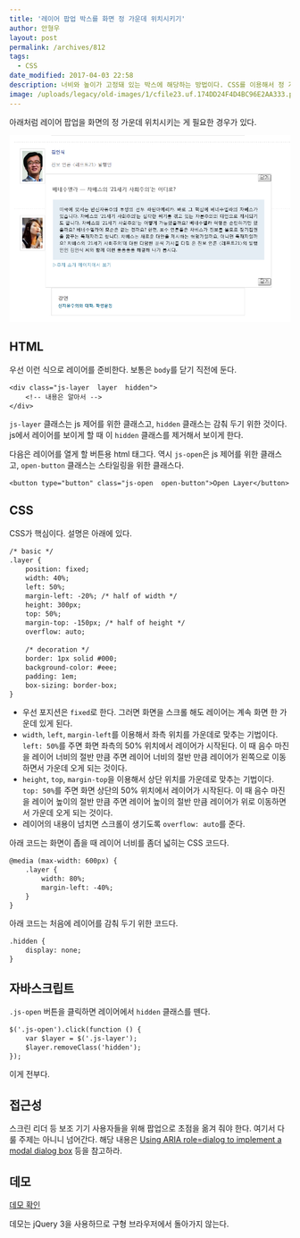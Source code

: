 ```yaml
---
title: '레이어 팝업 박스를 화면 정 가운데 위치시키기'
author: 안형우
layout: post
permalink: /archives/812
tags:
  - CSS
date_modified: 2017-04-03 22:58
description: 너비와 높이가 고정돼 있는 박스에 해당하는 방법이다. CSS를 이용해서 정 가운데로 위치시킨 뒤, js로 화면에 표시한다. 
image: /uploads/legacy/old-images/1/cfile23.uf.174DD24F4D4BC96E2AA333.png
---
```


아래처럼 레이어 팝업을 화면의 정 가운데 위치시키는 게 필요한 경우가 있다.

![](/uploads/legacy/old-images/1/cfile23.uf.174DD24F4D4BC96E2AA333.png)

## HTML

우선 이런 식으로 레이어를 준비한다. 보통은 `body`를 닫기 직전에 둔다. 

    <div class="js-layer  layer  hidden">
        <!-- 내용은 알아서 -->
    </div>

`js-layer` 클래스는 js 제어를 위한 클래스고, `hidden` 클래스는 감춰 두기 위한 것이다. js에서 레이어를 보이게 할 때 이 `hidden` 클래스를 제거해서 보이게 한다.  

다음은 레이어를 열게 할 버튼용 html 태그다. 역시 `js-open`은 js 제어를 위한 클래스고, `open-button` 클래스는 스타일링을 위한 클래스다. 

    <button type="button" class="js-open  open-button">Open Layer</button>

## CSS

CSS가 핵심이다. 설명은 아래에 있다.

    /* basic */
    .layer {
        position: fixed;
        width: 40%;
        left: 50%;
        margin-left: -20%; /* half of width */
        height: 300px;
        top: 50%;
        margin-top: -150px; /* half of height */
        overflow: auto;

        /* decoration */
        border: 1px solid #000;
        background-color: #eee;
        padding: 1em;
        box-sizing: border-box;
    }

- 우선 포지션은 `fixed`로 한다. 그러면 화면을 스크롤 해도 레이어는 계속 화면 한 가운데 있게 된다.
- `width`, `left`, `margin-left`를 이용해서 좌측 위치를 가운데로 맞추는 기법이다. `left: 50%`를 주면 화면 좌측의 50% 위치에서 레이어가 시작된다. 이 때 음수 마진을 레이어 너비의 절반 만큼 주면 레이어 너비의 절반 만큼 레이어가 왼쪽으로 이동하면서 가운데 오게 되는 것이다. 
- `height`, `top`, `margin-top`을 이용해서 상단 위치를 가운데로 맞추는 기법이다. `top: 50%`를 주면 화면 상단의 50% 위치에서 레이어가 시작된다. 이 때 음수 마진을 레이어 높이의 절반 만큼 주면 레이어 높이의 절반 만큼 레이어가 위로 이동하면서 가운데 오게 되는 것이다.
- 레이어의 내용이 넘치면 스크롤이 생기도록 `overflow: auto`를 준다. 

아래 코드는 화면이 좁을 때 레이어 너비를 좀더 넓히는 CSS 코드다.

    @media (max-width: 600px) {
        .layer {
            width: 80%;
            margin-left: -40%;
        }
    }

아래 코드는 처음에 레이어를 감춰 두기 위한 코드다. 

    .hidden {
        display: none;
    }


## 자바스크립트

`.js-open` 버튼을 클릭하면 레이어에서 `hidden` 클래스를 뗀다. 

    $('.js-open').click(function () {
        var $layer = $('.js-layer');
        $layer.removeClass('hidden');
    });

이게 전부다.


## 접근성

스크린 리더 등 보조 기기 사용자들을 위해 팝업으로 초점을 옮겨 줘야 한다. 여기서 다룰 주제는 아니니 넘어간다. 해당 내용은 [Using ARIA role=dialog to implement a modal dialog box](https://www.w3.org/WAI/GL/wiki/Using_ARIA_role%3Ddialog_to_implement_a_modal_dialog_box) 등을 참고하라. 


## 데모 

[데모 확인](/uploads/2017/layer-popup.html)

데모는 jQuery 3을 사용하므로 구형 브라우저에서 돌아가지 않는다. 